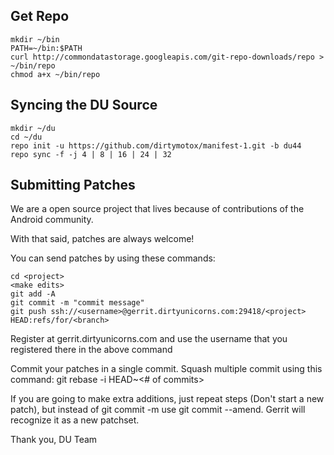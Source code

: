 Get Repo
---------------------------------------

    mkdir ~/bin
    PATH=~/bin:$PATH
    curl http://commondatastorage.googleapis.com/git-repo-downloads/repo > ~/bin/repo
    chmod a+x ~/bin/repo

Syncing the DU Source
---------------------------------------

    mkdir ~/du
    cd ~/du
    repo init -u https://github.com/dirtymotox/manifest-1.git -b du44
    repo sync -f -j 4 | 8 | 16 | 24 | 32


Submitting Patches
------------------
We are a open source project that lives because of contributions of the Android community.

With that said, patches are always welcome!

You can send patches by using these commands:

    cd <project>
    <make edits>
    git add -A
    git commit -m "commit message"
    git push ssh://<username>@gerrit.dirtyunicorns.com:29418/<project> HEAD:refs/for/<branch>

Register at gerrit.dirtyunicorns.com and use the username that you registered there in the above command

Commit your patches in a single commit. Squash multiple commit using this command: git rebase -i HEAD~<# of commits>

If you are going to make extra additions, just repeat steps (Don't start a new patch), but instead of git commit -m
use git commit --amend. Gerrit will recognize it as a new patchset.

Thank you,
DU Team
